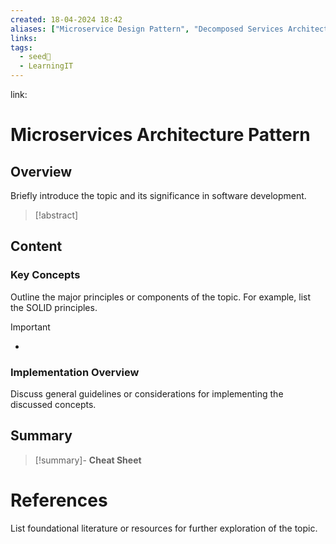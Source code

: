 ```yaml
---
created: 18-04-2024 18:42
aliases: ["Microservice Design Pattern", "Decomposed Services Architecture", "Distributed Services Architecture"]
links: 
tags:
  - seed🌱
  - LearningIT
---
```

link:

# Microservices Architecture Pattern

## Overview

Briefly introduce the topic and its significance in software development.

>[!abstract] 

## Content

### Key Concepts

Outline the major principles or components of the topic. For example, list the SOLID principles.

>[!important] 
> - 

### Implementation Overview

Discuss general guidelines or considerations for implementing the discussed concepts.


## Summary

>[!summary]- **Cheat Sheet**

# References

List foundational literature or resources for further exploration of the topic.
